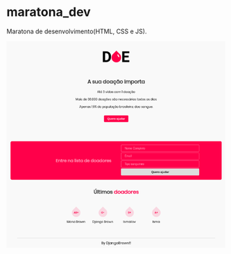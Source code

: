 # maratona_dev
Maratona de desenvolvimento(HTML, CSS e JS).

![alt text](/example.png "Resultado do projeto")
